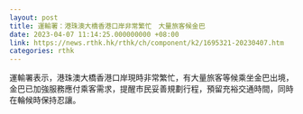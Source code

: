 ```yaml
---
layout: post
title: 運輸署：港珠澳大橋香港口岸非常繁忙　大量旅客候金巴
date: 2023-04-07 11:14:25.000000000 +08:00
link: https://news.rthk.hk/rthk/ch/component/k2/1695321-20230407.htm
categories: rthk
---
```


運輸署表示，港珠澳大橋香港口岸現時非常繁忙，有大量旅客等候乘坐金巴出境，金巴已加強服務應付乘客需求，提醒市民妥善規劃行程，預留充裕交通時間，同時在輪候時保持忍讓。
